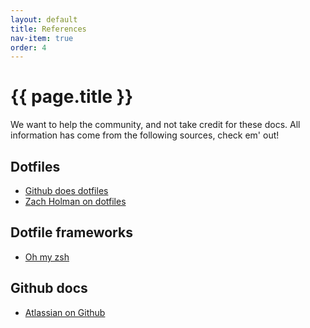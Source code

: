 ```yaml
---
layout: default
title: References
nav-item: true
order: 4
---
```


# {{ page.title }}

We want to help the community, and not take credit for these docs.
All information has come from the following sources, check em' out!

## Dotfiles
- [Github does dotfiles](https://dotfiles.github.io/)
- [Zach Holman on dotfiles](https://zachholman.com/2010/08/dotfiles-are-meant-to-be-forked/)

## Dotfile frameworks
- [Oh my zsh](https://github.com/robbyrussell/oh-my-zsh)

## Github docs
- [Atlassian on Github](https://www.atlassian.com/git/tutorials/)
